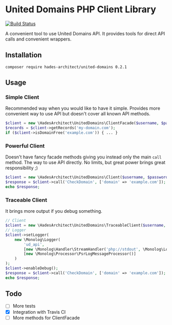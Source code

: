 # United Domains PHP Client Library

[![Build Status](https://travis-ci.org/HadesArchitect/UnitedDomains.svg?branch=master)](https://travis-ci.org/HadesArchitect/UnitedDomains) 

A convenient tool to use United Domains API. It provides tools for direct API calls and convenient wrappers.

## Installation

```
composer require hades-architect/united-domains 0.2.1
```

## Usage

### Simple Client 

Recommended way when you would like to have it simple. Provides more convenient way to use API but doesn't cover all known API methods.

```php
$client = new \HadesArchitect\UnitedDomains\ClientFacade($username, $password);
$records = $client->getRecords('my-domain.com');
if ($client->isDomainFree('example.com')) { ... }
```

### Powerful Client

Doesn't have fancy facade methods giving you instead only the main `call` method. The way to use API directly. No limits, but great power brings great responsibility ;)

```php
$client = new \HadesArchitect\UnitedDomains\Client($username, $password);
$response = $client->call('CheckDomain', ['domain' => 'example.com']);
echo $response;
```

### Traceable Client 

It brings more output if you debug something.

```php
// Client
$client = new \HadesArchitect\UnitedDomains\TraceableClient($username, $password);
// Logger 
$client->setLogger(
    new \Monolog\Logger(
        'ud_api',
        [new \Monolog\Handler\StreamHandler('php://stdout', \Monolog\Logger::DEBUG)],
        [new \Monolog\Processor\PsrLogMessageProcessor()]
    )
);
$client->enableDebug();
$response = $client->call('CheckDomain', ['domain' => 'example.com']);
echo $response;
```

## Todo

- [ ] More tests
- [x] Integration with Travis CI
- [ ] More methods for ClientFacade
